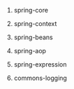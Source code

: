 1. spring-core

2. spring-context
3. spring-beans
4. spring-aop
5. spring-expression
6. commons-logging 